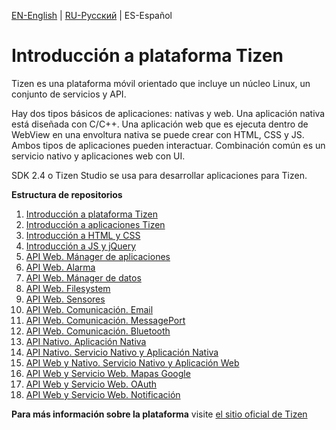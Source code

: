 <p><a href="https://github.com/samtizen/Class_1_Intro/blob/master/README.md">EN-English</a> | <a href="https://github.com/samtizen/Class_1_Intro/blob/master/README-RU.md">RU-Русский</a> | ES-Español</p>

# Introducción a plataforma Tizen

<p>Tizen es una plataforma móvil orientado que incluye un núcleo Linux, un conjunto de servicios y API.</p>
<p>Hay dos tipos básicos de aplicaciones: nativas y web. Una aplicación nativa está diseñada con C/C++. Una aplicación web que es ejecuta dentro de WebView en una envoltura nativa se puede crear con HTML, CSS y JS. Ambos tipos de aplicaciones pueden interactuar. Combinación común es un servicio nativo y aplicaciones web con UI.</p>
<p>SDK 2.4 o Tizen Studio se usa para desarrollar aplicaciones para Tizen.</p>
<p><b>Estructura de repositorios</b></p>
<ol>
  <li><a href="https://github.com/samtizen/Class_1_Intro">Introducción a plataforma Tizen</a></li>
  <li><a href="https://github.com/samtizen/Class_2_Intro2">Introducción a aplicaciones Tizen</a></li>
  <li><a href="https://github.com/samtizen/Class_3_HTML-CSS">Introducción a HTML y CSS</a></li>
  <li><a href="https://github.com/samtizen/Class_4_JS-jQuery">Introducción a JS y jQuery</a></li>
  <li><a href="https://github.com/samtizen/Class_5_AppControl">API Web. Mánager de aplicaciones</a></li>
  <li><a href="https://github.com/samtizen/Class_6_Alarm">API Web. Alarma</a></li>
  <li><a href="https://github.com/samtizen/Class_7_Alarm-Storage">API Web. Mánager de datos</a></li>
  <li><a href="https://github.com/samtizen/Class_8_FileSystem">API Web. Filesystem</a></li>
  <li><a href="https://github.com/samtizen/Class_9_Playlist">API Web. Sensores</a></li>
  <li><a href="https://github.com/samtizen/Class_10_Emails">API Web. Comunicación. Email</a></li>
  <li><a href="https://github.com/samtizen/Class_11_MessagePort">API Web. Comunicación. MessagePort</a></li>
  <li><a href="https://github.com/samtizen/Class_12_Bluetooth">API Web. Comunicación. Bluetooth</a></li>
  <li><a href="https://github.com/samtizen/Class_13_FirstNative">API Nativo. Aplicación Nativa</a></li>
  <li><a href="https://github.com/samtizen/Class_14_NativeService">API Nativo. Servicio Nativo y Aplicación Nativa</a></li>
  <li><a href="https://github.com/samtizen/Class_15_Native-Web">API Web y Nativo. Servicio Nativo y Aplicación Web</a></li>
  <li><a href="https://github.com/samtizen/Class_16_Map">API Web y Servicio Web. Mapas Google</a></li>
  <li><a href="https://github.com/samtizen/Class_17_OAuth">API Web y Servicio Web. OAuth</a></li>
  <li><a href="https://github.com/samtizen/Class_18_PushNotification">API Web y Servicio Web. Notificación</a></li>
</ol>
<p><b>Para más información sobre la plataforma</b> visite <a href="https://www.tizen.org">el sitio oficial de Tizen</a></p>
